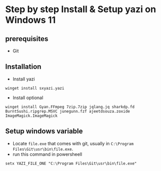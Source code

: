 # Step by step Install & Setup yazi on Windows 11

## prerequisites
- Git

## Installation
- Install yazi
```
winget install sxyazi.yazi
```

- Install optional 
```
winget install Gyan.FFmpeg 7zip.7zip jqlang.jq sharkdp.fd BurntSushi.ripgrep.MSVC junegunn.fzf ajeetdsouza.zoxide ImageMagick.ImageMagick
```

## Setup windows variable
- Locate `file.exe` that comes with git, usually in `C:\Program Files\Git\usr\bin\file.exe`.
- run this command in powersheell
```
setx YAZI_FILE_ONE "C:\Program Files\Git\usr\bin\file.exe"
```
